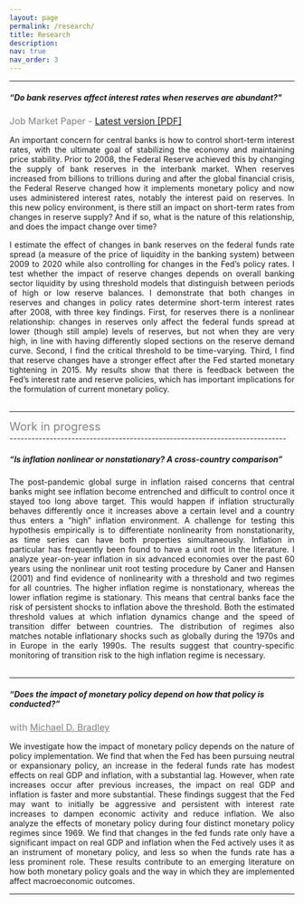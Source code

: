 ```yaml
---
layout: page
permalink: /research/
title: Research
description:
nav: true
nav_order: 3
---
```

----------------------------------------------------------------------------
##### **“Do bank reserves affect interest rates when reserves are abundant?"**
<div style="font-size: 16px"><span style="color:grey">Job Market Paper - <a href="/assets/pdf/fk-langowski_jmp.pdf" target="_blank">Latest version [PDF]</a></span></div>
<p style="margin:15px;"></p>
<div style="text-align: justify">An important concern for central banks is how to control short-term interest rates, with the ultimate goal of stabilizing the economy and maintaining price stability. Prior to 2008, the Federal Reserve achieved this by changing the supply of bank reserves in the interbank market. When reserves increased from billions to trillions during and after the global financial crisis, the Federal Reserve changed how it implements monetary policy and now uses administered interest rates, notably the interest paid on reserves. In this new policy environment, is there still an impact on short-term rates from changes in reserve supply? And if so, what is the nature of this relationship, and does the impact change over time?</div>
<p style="margin:15px;"></p>
<div style="text-align: justify">I estimate the effect of changes in bank reserves on the federal funds rate spread (a measure of the price of liquidity in the banking system) between 2009 to 2020 while also controlling for changes in the Fed’s policy rates. I test whether the impact of reserve changes depends on overall banking sector liquidity by using threshold models that distinguish between periods of high or low reserve balances. I demonstrate that both changes in reserves and changes in policy rates determine short-term interest rates after 2008, with three key findings. First, for reserves there is a nonlinear relationship: changes in reserves only affect the federal funds spread at lower (though still ample) levels of reserves, but not when they are very high, in line with having differently sloped sections on the reserve demand curve. Second, I find the critical threshold to be time-varying. Third, I find that reserve changes have a stronger effect after the Fed started monetary tightening in 2015. My results show that there is feedback between the Fed’s interest rate and reserve policies, which has important implications for the formulation of current monetary policy.</div>
<br>

----------------------------------------------------------------------------
<div style="font-size: 20px"><span style="color:grey">Work in progress</span></div>
----------------------------------------------------------------------------

##### **“Is inflation nonlinear or nonstationary? A cross-country comparison”**
<p style="margin:15px;"></p>
<div style="text-align: justify">The post-pandemic global surge in inflation raised concerns that central banks might see inflation become entrenched and difficult to control once it stayed too long above target. This would happen if inflation structurally behaves differently once it increases above a certain level and a country thus enters a ”high” inflation environment. A challenge for testing this hypothesis empirically is to differentiate nonlinearity from nonstationarity, as time series can have both properties simultaneously. Inflation in particular has frequently been found to have a unit root in the literature.
I analyze year-on-year inflation in six advanced economies over the past 60 years using the nonlinear unit root testing procedure by Caner and Hansen (2001) and find evidence of nonlinearity with a threshold and two regimes for all countries. The higher inflation regime is nonstationary, whereas the lower inflation regime is stationary. This means that central banks face the risk of persistent shocks to inflation above the threshold. Both the estimated threshold values at which inflation dynamics change and the speed of transition differ between countries. The distribution of regimes also matches notable inflationary shocks such as globally during the 1970s and in Europe in the early 1990s. The results suggest that country-specific monitoring of transition risk to the high inflation regime is necessary.</div>
<br>

----------------------------------------------------------------------------

##### **“Does the impact of monetary policy depend on how that policy is conducted?”**
<div style="font-size: 16px"><span style="color:grey">with <a href="https://economics.columbian.gwu.edu/michael-d-bradley" target="_blank" style="color:grey">Michael D. Bradley</a></span></div>
<p style="margin:15px;"></p>
<div style="text-align: justify">We investigate how the impact of monetary policy depends on the nature of policy implementation. We find that when the Fed has been pursuing neutral or expansionary policy, an increase in the federal funds rate has modest effects on real GDP and inflation, with a substantial lag. However, when rate increases occur after previous increases, the impact on real GDP and inflation is faster and more substantial. These findings suggest that the Fed may want to initially be aggressive and persistent with interest rate increases to dampen economic activity and reduce inflation. We also analyze the effects of monetary policy during four distinct monetary policy regimes since 1969. We find that changes in the fed funds rate only have a significant impact on real GDP and inflation when the Fed actively uses it as an instrument of monetary policy, and less so when the funds rate has a less prominent role. These results contribute to an emerging literature on how both monetary policy goals and the way in which they are implemented affect macroeconomic outcomes.</div>

----------------------------------------------------------------------------